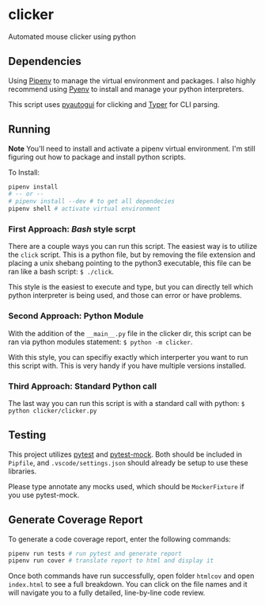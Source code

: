 # clicker
Automated mouse clicker using python

## Dependencies

Using [Pipenv](1) to manage the virtual environment and packages. I also highly recommend using [Pyenv](2) to install and manage your python interpreters.

This script uses [pyautogui](3) for clicking and [Typer](4) for CLI parsing.

## Running

**Note** You'll need to install and activate a pipenv virtual environment. I'm still figuring out how to package and install python scripts.

To Install:

```bash
pipenv install
# -- or --
# pipenv install --dev # to get all dependecies
pipenv shell # activate virtual environment
```

### First Approach: _Bash_ style scrpt

There are a couple ways you can run this script. The easiest way is to utilize the `click` script. This is a python file, but by removing the file extension and placing a unix shebang pointing to the python3 executable, this file can be ran like a bash script: `$ ./click`.

This style is the easiest to execute and type, but you can directly tell which python interpreter is being used, and those can error or have problems.

### Second Approach: Python Module

With the addition of the `__main__.py` file in the clicker dir, this script can be ran via python modules statement: `$ python -m clicker`.

With this style, you can specifiy exactly which interperter you want to run this script with. This is very handy if you have multiple versions installed.

### Third Approach: Standard Python call

The last way you can run this script is with a standard call with python: `$ python clicker/clicker.py`



## Testing

This project utilizes [pytest](5) and [pytest-mock](6). Both should be included in `Pipfile`, and `.vscode/settings.json` should already be setup to use these libraries.

Please type annotate any mocks used, which should be `MockerFixture` if you use pytest-mock.

## Generate Coverage Report

To generate a code coverage report, enter the following commands:

```bash
pipenv run tests # run pytest and generate report
pipenv run cover # translate report to html and display it
```

Once both commands have run successfully, open folder `htmlcov` and open `index.html` to see a full breakdown. You can click on the file names and it will navigate you to a fully detailed, line-by-line code review.


[1]: https://github.com/pypa/pipenv
[2]: https://github.com/pyenv/pyenv
[3]: https://github.com/asweigart/pyautogui
[4]: https://github.com/tiangolo/typer
[5]: pytest.org
[6]: https://github.com/pytest-dev/pytest-mock
